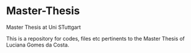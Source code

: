 # Master-Thesis
Master Thesis at Uni STuttgart

This is a repository for codes, files etc pertinents to the Master Thesis of Luciana Gomes da Costa.
